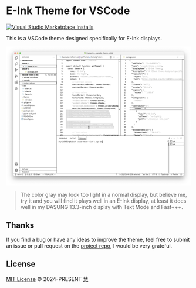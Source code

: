# E-Ink Theme for VSCode

<a href="https://marketplace.visualstudio.com/items?itemName=hui890514.vscode-theme-e-ink" target="_blank"><img alt="Visual Studio Marketplace Installs" src="https://img.shields.io/visual-studio-marketplace/i/hui890514.vscode-theme-e-ink?logo=visual-studio-code&logoColor=ffffff&label=E-Ink%20Theme&labelColor=000000&color=dddddd" /></a>

This is a VSCode theme designed specifically for E-Ink displays.

![screenshot](./screenshot.png)

> The color gray may look too light in a normal display, but believe me, try it and you will find it plays well in an E-Ink display, at least it does well in my DASUNG 13.3-inch display with Text Mode and Fast+++.

## Thanks

If you find a bug or have any ideas to improve the theme, feel free to submit an issue or pull request on the [project repo](https://github.com/hui890514/vscode-theme-e-ink), I would be very grateful.

## License

[MIT License](https://github.com/hui890514/vscode-theme-e-ink/blob/main/LICENSE) © 2024-PRESENT [慧](https://github.com/hui890514)
